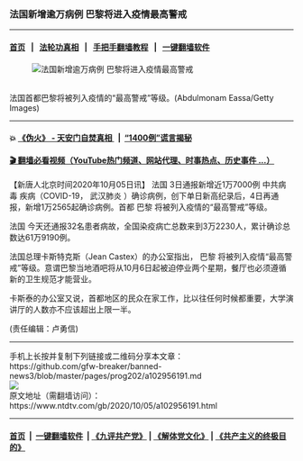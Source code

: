 ### 法国新增逾万病例 巴黎将进入疫情最高警戒
------------------------

#### [首页](https://github.com/gfw-breaker/banned-news3/blob/master/README.md) &nbsp;&nbsp;|&nbsp;&nbsp; [法轮功真相](https://github.com/begood0513/basic/blob/master/README.md)  &nbsp;&nbsp;|&nbsp;&nbsp; [手把手翻墙教程](https://github.com/gfw-breaker/guides/wiki)  &nbsp;&nbsp;|&nbsp;&nbsp; [一键翻墙软件](https://github.com/gfw-breaker/nogfw/blob/master/README.md)  



<div><div class="featured_image">
 <figure>
  <img alt="法国新增逾万病例 巴黎将进入疫情最高警戒" src="https://i.ntdtv.com/assets/uploads/2020/10/GettyImages-1228673010-800x450.jpg"/>
 </figure><br/>
 <span class="caption">
  法国首都巴黎将被列入疫情的“最高警戒”等级。(Abdulmonam Eassa/Getty Images)
 </span>
</div>
</div><hr/>

#### 💥 [《伪火》 - 天安门自焚真相 ](http://158.247.195.190:10000/videos/blog/weihuo.html)&nbsp; |&nbsp; [“1400例”谎言揭秘  ](http://158.247.195.190:10000/videos/blog/jiexi1400.html)

#### [ 🎬  翻墙必看视频（YouTube热门频道、网站代理、时事热点、历史事件 ...）](https://github.com/gfw-breaker/links/blob/master/banned.md)

<div><div class="post_content" itemprop="articleBody">
 <p>
  【新唐人北京时间2020年10月05日讯】
  <ok href="https://www.ntdtv.com/gb/法国.htm">
   法国
  </ok>
  3日通报新增近1万7000例
  <ok href="https://www.ntdtv.com/gb/中共病毒.htm">
   中共病毒
  </ok>
  疾病（COVID-19，
  <ok href="https://www.ntdtv.com/gb/武汉肺炎.htm">
   武汉肺炎
  </ok>
  ）确诊病例，创下单日新高纪录后，4日再通报，新增1万2565起确诊病例。首都
  <ok href="https://www.ntdtv.com/gb/巴黎.htm">
   巴黎
  </ok>
  将被列入疫情的“最高警戒”等级。
 </p>
 <p>
  <ok href="https://www.ntdtv.com/gb/法国.htm">
   法国
  </ok>
  今天还通报32名患者病故，全国染疫病亡总数来到3万2230人，累计确诊总数达61万9190例。
 </p>
 <p>
  法国总理卡斯特克斯（Jean Castex）的办公室指出，
  <ok href="https://www.ntdtv.com/gb/巴黎.htm">
   巴黎
  </ok>
  将被列入疫情“最高警戒”等级。意谓巴黎当地酒吧将从10月6日起被迫停业两个星期，餐厅也必须遵循新的卫生规范才能营业。
 </p>
 <p>
  卡斯泰的办公室又说，首都地区的民众在家工作，比以往任何时候都重要，大学演讲厅的人数亦不应该超出上限一半。
 </p>
 <p>
  (责任编辑：卢勇信)
 </p>
 <div class="single_ad">
 </div>
</div>
</div>
<hr/>
手机上长按并复制下列链接或二维码分享本文章：<br/>
https://github.com/gfw-breaker/banned-news3/blob/master/pages/prog202/a102956191.md <br/>
<a href='https://github.com/gfw-breaker/banned-news3/blob/master/pages/prog202/a102956191.md'><img src='https://github.com/gfw-breaker/banned-news3/blob/master/pages/prog202/a102956191.md.png'/></a> <br/>
原文地址（需翻墙访问）：https://www.ntdtv.com/gb/2020/10/05/a102956191.html


------------------------
#### [首页](https://github.com/gfw-breaker/banned-news3/blob/master/README.md) &nbsp;|&nbsp; [一键翻墙软件](https://github.com/gfw-breaker/nogfw/blob/master/README.md) &nbsp;| [《九评共产党》](https://github.com/gfw-breaker/9ping.md/blob/master/README.md#九评之一评共产党是什么) | [《解体党文化》](https://github.com/gfw-breaker/jtdwh.md/blob/master/README.md) | [《共产主义的终极目的》](https://github.com/gfw-breaker/gczydzjmd.md/blob/master/README.md)


<img src='http://gfw-breaker.win/banned-news3/pages/prog202/a102956191.md' width='0px' height='0px'/>
